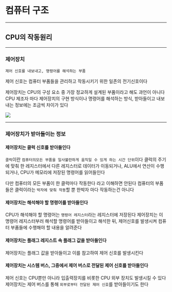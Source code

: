 # 컴퓨터 구조
---
## CPU의 작동원리
---
### 제어장치
```
제어 신호를 내보내고, 명령어를 해석하는 부품
```
제어 신호는 컴퓨터 부품들을 관리하고 작동시키기 위한 일존의 전기신호이다

제어장치는 CPU의 구성 요소 중 가장 정교하게 설계된 부품이라고 해도 과언이 아니다
CPU 제조자 마다 제어장치의 구현 방식이나 명령어를 해석하는 방식, 받아들이고 내보내는 정보에는 조금씩 차이가 있다

![](https://velog.velcdn.com/images/hyunji015/post/1c22ec48-eb78-4e8f-8ede-7136293c48bf/image.png)

---
### 제어장치가 받아들이는 정보
#### 제어장치는 클럭 신호를 받아들인다
`클럭`이란 `컴퓨터의모든 부품을 일사불란하게 움직일 수 있게 하는 시간 단위`이다
클럭의 주기에 맞춰 한 레지스터에서 다른 레지스터로 데이터가 이동되거나, ALU에서 연산이 수행되거나, CPU가 메모리에 저장된 명령어를 읽어들인다

다만 컴퓨터의 모든 부품이 한 클럭마다 작동한다 라고 이해하면 안된다
컴퓨터의 부품들은 클럭이라는 `박자에 맞춰 작동`할 뿐 한박자 마다 작동하는건 아니다

#### 제어장치는 해석해야 할 명령어를 받아들인다
CPU가 해석해야 할 명령어는 `명령어 레지스터`라는 레지스터에 저장된다
제어장치는 이 명령어 레지스터부러 해석할 명령어를 받아들이고 해석한 뒤, 제어신호를 발생시켜 컴퓨터 부품들에 수행해야 할 내용을 알려준다

#### 제어장치는 플래그 레지스트 속 플래그 값을 받아들인다
제어장치는 플래그 값을 받아들이고 이를 참고하여 제어 신호를 발생시킨다

#### 제어장치는 시스템 버스, 그중에서 제어 버스로 전달된 제어 신호를 받아들인다
제어 신호는 CPU뿐만 아니라 입출력장치를 비롯한 CPU 외부 장치도 발생시킬 수 있다
제어장치는 제어 버스를 통해 `외부로부터 전달된 제어 신호`를 받아들이기도 한다
